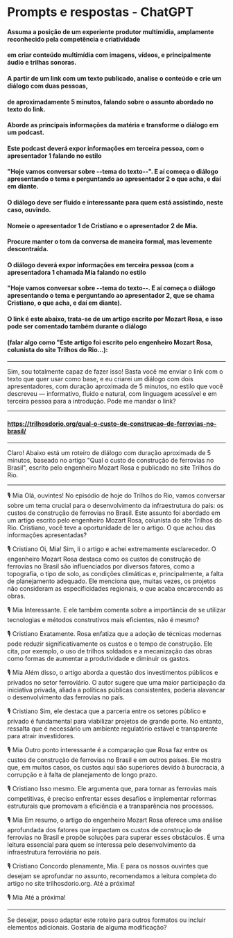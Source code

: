 # Prompts e respostas - ChatGPT

#### Assuma a posição de um experiente produtor multimídia, amplamente reconhecido pela competência e criatividade
#### em criar conteúdo multimídia com imagens, vídeos, e principalmente áudio e trilhas sonoras. 
#### A partir de um link com um texto publicado, analise o conteúdo e crie um diálogo com duas pessoas,
#### de aproximadamente 5 minutos, falando sobre o assunto abordado no texto do link.
#### Aborde as principais informações da matéria e transforme o diálogo em um podcast.  
#### Este podcast deverá expor informações em terceira pessoa, com o apresentador 1 falando no estilo 
#### "Hoje vamos conversar sobre --tema do texto--". E aí começa o diálogo apresentando o tema e perguntando ao apresentador 2 o que acha, e daí em diante. 
#### O diálogo deve ser fluido e interessante para quem está assistindo, neste caso, ouvindo.
#### Nomeie o apresentador 1 de Cristiano e o apresentador 2 de Mia. 
#### Procure manter o tom da conversa de maneira formal, mas levemente descontraída.
#### O diálogo deverá expor informações em terceira pessoa (com a apresentadora 1 chamada Mia falando no estilo
#### "Hoje vamos conversar sobre --tema do texto--. E aí começa o diálogo apresentando o tema e perguntando ao apresentador 2, que se chama Cristiano, o que acha, e daí em diante).
#### O link é este abaixo, trata-se de um artigo escrito por Mozart Rosa, e isso pode ser comentado também durante o diálogo
#### (falar algo como "Este artigo foi escrito pelo engenheiro Mozart Rosa, colunista do site Trilhos do Rio...):

---

Sim, sou totalmente capaz de fazer isso!
Basta você me enviar o link com o texto que quer usar como base, e eu criarei um diálogo com dois apresentadores,
com duração aproximada de 5 minutos, no estilo que você descreveu — informativo, fluido e natural, com linguagem acessível e em terceira pessoa para a introdução.
Pode me mandar o link?

---

#### https://trilhosdorio.org/qual-o-custo-de-construcao-de-ferrovias-no-brasil/

---

Claro! Abaixo está um roteiro de diálogo com duração aproximada de 5 minutos, baseado no artigo "Qual o custo de construção de ferrovias no Brasil",
escrito pelo engenheiro Mozart Rosa e publicado no site Trilhos do Rio.


---

🎙️ Mia
Olá, ouvintes! No episódio de hoje do Trilhos do Rio, vamos conversar sobre um tema crucial para o desenvolvimento da infraestrutura do país:
os custos de construção de ferrovias no Brasil. Este assunto foi abordado em um artigo escrito pelo engenheiro Mozart Rosa, colunista do site Trilhos do Rio.
Cristiano, você teve a oportunidade de ler o artigo. O que achou das informações apresentadas?

🎙️ Cristiano
Oi, Mia! Sim, li o artigo e achei extremamente esclarecedor. O engenheiro Mozart Rosa destaca como os custos de construção de ferrovias no Brasil
são influenciados por diversos fatores, como a topografia, o tipo de solo, as condições climáticas e, principalmente, a falta de planejamento adequado.
Ele menciona que, muitas vezes, os projetos não consideram as especificidades regionais, o que acaba encarecendo as obras.

🎙️ Mia
Interessante. E ele também comenta sobre a importância de se utilizar tecnologias e métodos construtivos mais eficientes, não é mesmo?

🎙️ Cristiano
Exatamente. Rosa enfatiza que a adoção de técnicas modernas pode reduzir significativamente os custos e o tempo de construção. Ele cita, por exemplo,
o uso de trilhos soldados e a mecanização das obras como formas de aumentar a produtividade e diminuir os gastos.

🎙️ Mia
Além disso, o artigo aborda a questão dos investimentos públicos e privados no setor ferroviário. O autor sugere que uma maior participação da iniciativa privada,
aliada a políticas públicas consistentes, poderia alavancar o desenvolvimento das ferrovias no país.

🎙️ Cristiano
Sim, ele destaca que a parceria entre os setores público e privado é fundamental para viabilizar projetos de grande porte. 
No entanto, ressalta que é necessário um ambiente regulatório estável e transparente para atrair investidores.

🎙️ Mia
Outro ponto interessante é a comparação que Rosa faz entre os custos de construção de ferrovias no Brasil e em outros países. 
Ele mostra que, em muitos casos, os custos aqui são superiores devido à burocracia, à corrupção e à falta de planejamento de longo prazo.

🎙️ Cristiano
Isso mesmo. Ele argumenta que, para tornar as ferrovias mais competitivas, 
é preciso enfrentar esses desafios e implementar reformas estruturais que promovam a eficiência e a transparência nos processos.

🎙️ Mia
Em resumo, o artigo do engenheiro Mozart Rosa oferece uma análise aprofundada dos fatores que impactam os custos de construção de ferrovias no Brasil 
e propõe soluções para superar esses obstáculos. É uma leitura essencial para quem se interessa pelo desenvolvimento da infraestrutura ferroviária no país.

🎙️ Cristiano
Concordo plenamente, Mia. E para os nossos ouvintes que desejam se aprofundar no assunto, recomendamos a leitura completa do artigo no site trilhosdorio.org. Até a próxima!

🎙️ Mia
Até a próxima!


---

Se desejar, posso adaptar este roteiro para outros formatos ou incluir elementos adicionais. Gostaria de alguma modificação?

